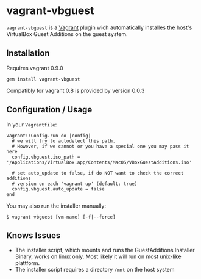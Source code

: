 # vagrant-vbguest

`vagrant-vbguest` is a [Vagrant](http://vagrantup.com) plugin wich automatically installes the host's VirtualBox Guest Additions on the guest system.

## Installation

Requires vagrant 0.9.0

    gem install vagrant-vbguest

Compatibly for vagrant 0.8 is provided by version 0.0.3

## Configuration / Usage

In your `Vagrantfile`:

    Vagrant::Config.run do |config|
      # we will try to autodetect this path. 
      # However, if we cannot or you have a special one you may pass it here
      config.vbguest.iso_path = '/Applications/VirtualBox.app/Contents/MacOS/VBoxGuestAdditions.iso'
      
      # set auto_update to false, if do NOT want to check the correct additions 
      # version on each 'vagrant up' (default: true)
      config.vbguest.auto_update = false
    end
    
You may also run the installer manually:

    $ vagrant vbguest [vm-name] [-f|--force]

## Knows Issues

* The installer script, which mounts and runs the GuestAdditions Installer Binary, works on linux only. Most likely it will run on most unix-like plattform. 
* The installer script requires a directory `/mnt` on the host system
